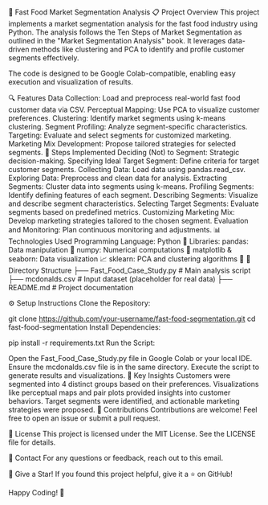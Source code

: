 🍔 Fast Food Market Segmentation Analysis
📋 Project Overview
This project implements a market segmentation analysis for the fast food industry using Python. The analysis follows the Ten Steps of Market Segmentation as outlined in the "Market Segmentation Analysis" book. It leverages data-driven methods like clustering and PCA to identify and profile customer segments effectively.

The code is designed to be Google Colab-compatible, enabling easy execution and visualization of results.

🔍 Features
Data Collection: Load and preprocess real-world fast food customer data via CSV.
Perceptual Mapping: Use PCA to visualize customer preferences.
Clustering: Identify market segments using k-means clustering.
Segment Profiling: Analyze segment-specific characteristics.
Targeting: Evaluate and select segments for customized marketing.
Marketing Mix Development: Propose tailored strategies for selected segments.
🚀 Steps Implemented
Deciding (Not) to Segment: Strategic decision-making.
Specifying Ideal Target Segment: Define criteria for target customer segments.
Collecting Data: Load data using pandas.read_csv.
Exploring Data: Preprocess and clean data for analysis.
Extracting Segments: Cluster data into segments using k-means.
Profiling Segments: Identify defining features of each segment.
Describing Segments: Visualize and describe segment characteristics.
Selecting Target Segments: Evaluate segments based on predefined metrics.
Customizing Marketing Mix: Develop marketing strategies tailored to the chosen segment.
Evaluation and Monitoring: Plan continuous monitoring and adjustments.
📊 Technologies Used
Programming Language: Python 🐍
Libraries:
pandas: Data manipulation 📂
numpy: Numerical computations 🔢
matplotlib & seaborn: Data visualization 📈
sklearn: PCA and clustering algorithms 🤖
📂 Directory Structure
├── Fast_Food_Case_Study.py  # Main analysis script
├── mcdonalds.csv            # Input dataset (placeholder for real data)
├── README.md                # Project documentation

⚙️ Setup Instructions
Clone the Repository:

git clone https://github.com/your-username/fast-food-segmentation.git
cd fast-food-segmentation
Install Dependencies:

pip install -r requirements.txt
Run the Script:

Open the Fast_Food_Case_Study.py file in Google Colab or your local IDE.
Ensure the mcdonalds.csv file is in the same directory.
Execute the script to generate results and visualizations.
🌟 Key Insights
Customers were segmented into 4 distinct groups based on their preferences.
Visualizations like perceptual maps and pair plots provided insights into customer behaviors.
Target segments were identified, and actionable marketing strategies were proposed.
🤝 Contributions
Contributions are welcome! Feel free to open an issue or submit a pull request.

📄 License
This project is licensed under the MIT License. See the LICENSE file for details.

📧 Contact
For any questions or feedback, reach out to this email.

🌟 Give a Star!
If you found this project helpful, give it a ⭐ on GitHub!

Happy Coding! 🎉
